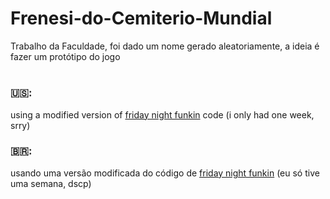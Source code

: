 # Frenesi-do-Cemiterio-Mundial
Trabalho da Faculdade, foi dado um nome gerado aleatoriamente, a ideia é fazer um protótipo do jogo
#
### 🇺🇸: 
using a modified version of [friday night funkin](https://github.com/ninjamuffin99/Funkin) code (i only had one week, srry)

### 🇧🇷: 
usando uma versão modificada do código de [friday night funkin](https://github.com/ninjamuffin99/Funkin) (eu só tive uma semana, dscp)
